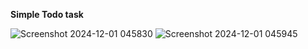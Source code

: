 **Simple Todo task**


![Screenshot 2024-12-01 045830](https://github.com/user-attachments/assets/fe5e7b4a-ee4d-47e9-9712-57fe6884cabc)
![Screenshot 2024-12-01 045945](https://github.com/user-attachments/assets/54b46532-f932-4e41-9152-6f8ca54ea0ed)
